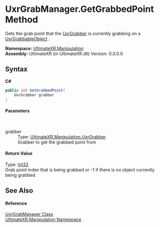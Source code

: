# UxrGrabManager.GetGrabbedPoint Method 
 

Gets the grab point that the <a href="T_UltimateXR_Manipulation_UxrGrabber">UxrGrabber</a> is currently grabbing on a <a href="T_UltimateXR_Manipulation_UxrGrabbableObject">UxrGrabbableObject</a> .

**Namespace:**&nbsp;<a href="N_UltimateXR_Manipulation">UltimateXR.Manipulation</a><br />**Assembly:**&nbsp;UltimateXR (in UltimateXR.dll) Version: 0.0.0.0

## Syntax

**C#**<br />
``` C#
public int GetGrabbedPoint(
	UxrGrabber grabber
)
```


#### Parameters
&nbsp;<dl><dt>grabber</dt><dd>Type: <a href="T_UltimateXR_Manipulation_UxrGrabber">UltimateXR.Manipulation.UxrGrabber</a><br />Grabber to get the grabbed point from</dd></dl>

#### Return Value
Type: <a href="https://docs.microsoft.com/dotnet/api/system.int32" target="_blank" rel="noopener noreferrer">Int32</a><br />Grab point index that is being grabbed or -1 if there is no object currently being grabbed

## See Also


#### Reference
<a href="T_UltimateXR_Manipulation_UxrGrabManager">UxrGrabManager Class</a><br /><a href="N_UltimateXR_Manipulation">UltimateXR.Manipulation Namespace</a><br />